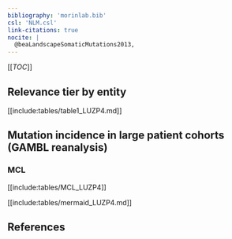 ```yaml
---
bibliography: 'morinlab.bib'
csl: 'NLM.csl'
link-citations: true
nocite: |
  @beaLandscapeSomaticMutations2013, 
---
```


[[_TOC_]]




## Relevance tier by entity

[[include:tables/table1_LUZP4.md]]


## Mutation incidence in large patient cohorts (GAMBL reanalysis)

### MCL

[[include:tables/MCL_LUZP4]]

[[include:tables/mermaid_LUZP4.md]]

## References



